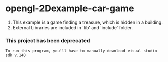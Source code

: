 # opengl-2Dexample-car-game

1. This example is a game finding a treasure, which is hidden in a building.
2. External Libraries are included in 'lib' and 'include' folder.

### This project has been deprecated
```
To run this program, you'll have to manually download visual studio sdk v.140
```
